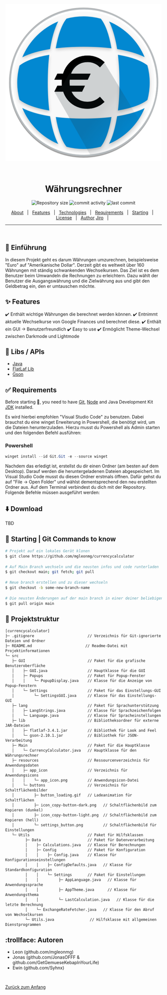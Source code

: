 <div align="center" id="top"> 
  <img src="src\resources\app_icon\app_icon.png" alt="Currencycalculator" />

  &#xa0;

</div>

<h1 align="center">Währungsrechner</h1>

<p align="center">
  <img alt="Repository size" src="https://img.shields.io/github/repo-size/mgleonmg/currencycalculator?color=56BEB8">
  <img alt="commit activity" src="https://img.shields.io/github/commit-activity/w/mgleonmg/currencycalculator">
  <img alt="last commit" src="https://img.shields.io/github/last-commit/mgleonmg/currencycalculator">
</p>

<!-- ================================= -->
<!-- @Ewin hier das muss noch geupdatet werden -->
<!-- Für https://currencycalculator.atlassian.net/browse/CUR-28 -->
<!-- ================================= -->
<p align="center">
  <a href="#dart-about">About</a> &#xa0; | &#xa0; 
  <a href="#sparkles-features">Features</a> &#xa0; | &#xa0;
  <a href="#rocket-technologies">Technologies</a> &#xa0; | &#xa0;
  <a href="#white_check_mark-requirements">Requirements</a> &#xa0; | &#xa0;
  <a href="#checkered_flag-starting">Starting</a> &#xa0; | &#xa0;
  <a href="#memo-license">License</a> &#xa0; | &#xa0;
  <a href="https://github.com/{{YOUR_GITHUB_USERNAME}}" target="_blank">Author</a>
  <a href="https://currencycalculator.atlassian.net/browse/CUR-28" >Jiro</a> &#xa0; | &#xa0;
</p>
<hr>
<br>

## :dart: Einführung ##

In diesem Projekt geht es darum Währungen umzurechnen, beispielsweise "Euro" auf "Amerikanische Dollar". Derzeit gibt es weltweit über 160 Währungen mit ständig schwankenden Wechselkursen. Das Ziel ist es dem Benutzer beim Umwandeln die Rechnungen zu erleichtern. Dazu wählt der Benutzer die Ausgangswährung und die Zielwährung aus und gibt den Geldbetrag ein, den er umtauschen möchte.

## :sparkles: Features ##

:heavy_check_mark: Enthält wichtige Währungen die berechnet werden können.
:heavy_check_mark: Entnimmt aktuelle Wechselkurse von Google Finances und berechnet diese.
:heavy_check_mark: Enthält ein GUI -> Benutzerfreundlich
:heavy_check_mark: Easy to use
:heavy_check_mark: Ermöglicht Theme-Wechsel zwischen Darkmode und Lightmode

## :rocket: Libs / APIs ##
- [Java](https://www.java.com/de/)
- [FlatLaf Lib](https://github.com/JFormDesigner/FlatLaf)
- [Gson](https://github.com/google/gson)

## :white_check_mark: Requirements ##

Before starting :checkered_flag:, you need to have [Git](https://git-scm.com), [Node](https://nodejs.org/en/) and Java Development Kit [JDK](https://www.oracle.com/java/technologies/javase-jdk15-downloads.html) installed.

Es wird hierbei empfohlen "Visual Studio Code" zu benutzen. Dabei brauchst du eine winget Erweiterung in Powershell, die benötigt wird, um die Dateien herunterzuladen. Hierzu musst du Powershell als Admin starten und den folgenden Befehl ausführen:

### Powershell

```powershell
winget install --id Git.Git -e --source winget
```
Nachdem das erledigt ist, erstellst du dir einen Ordner (am besten auf dem Desktop). Darauf werden die heruntergeladenen Dateien abgespeichert. 
Im Visual Studio Code musst du diesen Ordner erstmals öffnen. Dafür gehst du auf "File -> Open Folder" und wählst dementsprechend den neu erstellten Ordner aus. Auf dem Terminal verbindest du dich mit der Repository. 
Folgende Befehle müssen ausgeführt werden:

## :arrow_down: Download

TBD

## :checkered_flag: Starting | Git Commands to know ##
```bash
# Projekt auf ein lokales Gerät klonen
$ git clone https://github.com/mgleonmg/currencycalculator

# Auf Main Branch wechseln und die neusten infos und code runterladen
$ git checkout main; git fetch; git pull

# Neue branch erstellen und zu dieser wechseln
$ git checkout -b some-new-branch-name

# Die neusten Änderungen auf der main branch in einer deiner beliebigen branches mergen
$ git pull origin main
```

## :deciduous_tree: Projektstruktur ##
```
[currencycalculator]
├─ .gitignore                        // Verzeichnis für Git-ignorierte Dateien und Ordner
├─ README.md                        // Readme-Datei mit Projektinformationen
└─ src
   ├─ GUI                            // Paket für die grafische Benutzeroberfläche
   │    ├─ GUI.java                  // Hauptklasse für die GUI
   │    ├─ Popups                    // Paket für Popup-Fenster
   │    │    └─ PopupDisplay.java    // Klasse für die Anzeige von Popup-Fenstern
   │    └─ Settings                  // Paket für das Einstellungs-GUI
   │         └─ SettingsGUI.java     // Klasse für das Einstellungs-GUI
   ├─ lang                           // Paket für Sprachunterstützung
   │    ├─ LangStrings.java          // Klasse für Sprachzeichenfolgen
   │    └─ Language.java             // Klasse für Spracheinstellungen
   ├─ lib                            // Bibliotheksordner für externe JAR-Dateien
   │    ├─ flatlaf-3.4.1.jar         // Bibliothek für Look and Feel
   │    └─ gson-2.10.1.jar           // Bibliothek für JSON-Verarbeitung
   ├─ Main                           // Paket für die Hauptklasse
   │    └─ CurrencyCalculator.java   // Hauptklasse für den Währungsrechner
   ├─ resources                      // Ressourcenverzeichnis für Anwendungsdaten
   │    ├─ app_icon                  // Verzeichnis für Anwendungsicons
   │    │    └─ app_icon.png         // Anwendungsicon-Datei
   │    └─ buttons                   // Verzeichnis für Schaltflächenbilder
   │         ├─ button_loading.gif   // Ladeanimation für Schaltflächen
   │         ├─ icon_copy-button-dark.png   // Schaltflächenbild zum Kopieren (dunkel)
   │         ├─ icon_copy-button-light.png  // Schaltflächenbild zum Kopieren (hell)
   │         └─ settings_button.png         // Schaltflächenbild für Einstellungen
   └─ Utils                          // Paket für Hilfsklassen
         ├─ Data                     // Paket für Datenverarbeitung
         │    ├─ Calculations.java   // Klasse für Berechnungen
         │    ├─ Config              // Paket für Konfiguration
         │    │    ├─ Config.java    // Klasse für Konfigurationseinstellungen
         │    │    ├─ ConfigDefaults.java   // Klasse für Standardkonfiguration
         │    │    └─ Settings       // Paket für Einstellungen
         │    │         ├─ AppLanguage.java   // Klasse für Anwendungssprache
         │    │         ├─ AppTheme.java      // Klasse für Anwendungsthema
         │    │         └─ LastCalculation.java   // Klasse für die letzte Berechnung
         │    └─ ExchangeRateFetcher.java   // Klasse für den Abruf von Wechselkursen
         └─ Utils.java                // Hilfsklasse mit allgemeinen Dienstprogrammen

```

## :trollface: Autoren

 - Leon (github.com/mgleonmg)
 - Jonas (github.com/JonasOFFF & github.com/GetGemueseKebapInYourLife)
 - Ewin (github.com/Syhnx)

&#xa0;

<a href="#top">Zurück zum Anfang</a>
